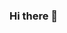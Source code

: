 ### Hi there 👋

<!--
**Anden94/Anden94** is a ✨ _special_ ✨ repository because its `README.md` (this file) appears on your GitHub profile.

Here are some ideas to get you started:

- 🌱 I’m currently learning JavaScript, React
- 🤔 I’m looking for help with Webb development in general
- 💬 Ask me about anything!
- 📫 How to reach me: 0735-356581: nilsson.94@live.se
-->
